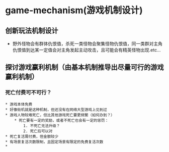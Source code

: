 # game-mechanism(游戏机制设计)
## 创新玩法机制设计
* 野外怪物会有群体仇恨值，杀死一类怪物会聚集怪物仇恨值，同一类群对主角仇恨值到达某一定值会对主角发起主动攻击，且可能会有精英怪物出现.etc...



## 探讨游戏赢利机制（由基本机制推导出尽量可行的游戏赢利机制）

### 死亡付费可不可行？
    * 游戏本体免费
    * 好像街机就是这种机制，但还没有在网络大型游戏上见到过
    * 游戏人物较难死亡，但比其他游戏死亡要更频繁（如何办到？）
        * 死亡要有一定的奖励，或者不死亡也会有一定的惩罚：
            1. 不死亡无法升级？
            2. 死亡后可以对
    * 死亡复活需付费，但金额较少
    * 有场景复活次数限制，且固定场景有限定的免费复活次数
    * 
